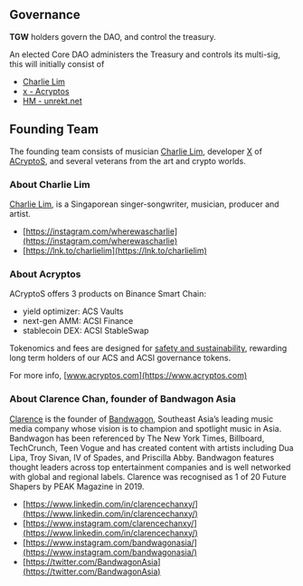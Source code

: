 ## Governance

**TGW** holders govern the DAO, and control the treasury. 

An elected Core DAO administers the Treasury and controls its multi-sig, this will initially consist of 
* [Charlie Lim](https://twitter.com/wherewascharlie)
* [x - Acryptos](https://twitter.com/acryptosx)
* [HM - unrekt.net](https://twitter.com/getunrekt)


## Founding Team

The founding team consists of musician [Charlie Lim](https://twitter.com/wherewascharlie), developer [X](https://twitter.com/acryptosx) of [ACryptoS](https://acryptos.com), and several veterans from the art and crypto worlds.


### About Charlie Lim
[Charlie Lim](https://en.wikipedia.org/wiki/Charlie_Lim), is a Singaporean singer-songwriter, musician, producer and artist.
* [https://instagram.com/wherewascharlie](https://instagram.com/wherewascharlie)
* [https://lnk.to/charlielim](https://lnk.to/charlielim)




### About Acryptos
ACryptoS offers 3 products on Binance Smart Chain: 
* yield optimizer: ACS Vaults
* next-gen AMM: ACSI Finance
* stablecoin DEX: ACSI StableSwap

Tokenomics and fees are designed for [safety and sustainability](https://medium.com/acryptos/what-sets-acryptos-apart-d6345e2f5d7f), rewarding long term holders of our ACS and ACSI governance tokens.

For more info, [www.acryptos.com](https://www.acryptos.com)




### About Clarence Chan, founder of Bandwagon Asia
[Clarence](https://twitter.com/clarencechanxy) is the founder of [Bandwagon](https://www.bandwagon.asia/about), Southeast Asia’s leading music media company whose vision is to champion and spotlight music in Asia. Bandwagon has been referenced by The New York Times, Billboard, TechCrunch, Teen Vogue and has created content with artists including Dua Lipa, Troy Sivan, IV of Spades, and Priscilla Abby. Bandwagon features thought leaders across top entertainment companies and is well networked with global and regional labels. Clarence was recognised as 1 of 20 Future Shapers by PEAK Magazine in 2019. 

* [https://www.linkedin.com/in/clarencechanxy/](https://www.linkedin.com/in/clarencechanxy/)
* [https://www.instagram.com/clarencechanxy/](https://www.linkedin.com/in/clarencechanxy/)
* [https://www.instagram.com/bandwagonasia/](https://www.instagram.com/bandwagonasia/)
* [https://twitter.com/BandwagonAsia](https://twitter.com/BandwagonAsia)


